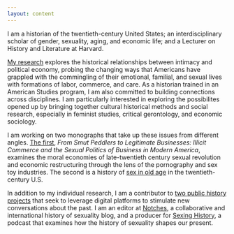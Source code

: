 ```yaml
---
layout: content
---
```

I am a historian of the twentieth-century United States; an interdisciplinary scholar of gender, sexuality, aging, and economic life; and a Lecturer on History and Literature at Harvard.

[My research](/research) explores the historical relationships between intimacy and political economy, probing the changing ways that Americans have grappled with the commingling of their emotional, familial, and sexual lives with formations of labor, commerce, and care. As a historian trained in an American Studies program, I am also committed to building connections across disciplines. I am particularly interested in exploring the possibilites opened up by bringing together cultural historical methods and social research, especially in feminist studies, critical gerontology, and economic sociology.

I am working on two monographs that take up these issues from different angles. [The first](/research/#smutpeddlers), *From Smut Peddlers to Legitimate Businesses: Illicit Commerce and the Sexual Politics of Business in Modern America*, examines the moral economies of late-twentieth century sexual revolution and economic restructuring through the lens of the pornography and sex toy industries. The second is a history of [sex in old age](/research) in the twentieth-century U.S.

In addition to my individual research, I am a contributor to [two public history projects](/public_history/#elderintimacies) that seek to leverage digital platforms to stimulate new conversations about the past. I am an editor at [Notches](http://notchesblog.com), a collaborative and international history of sexuality blog, and a producer for [Sexing History](sexinghistory.com), a podcast that examines how the history of sexuality shapes our present.
